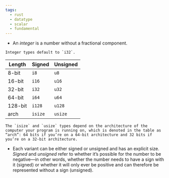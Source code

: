 ```yaml
---
tags:
  - rust
  - datatype
  - scalar
  - fundamental
---
```


- An _integer_ is a number without a fractional component. 

```ad-note 
Integer types default to `i32`.
```

| Length  | Signed  | Unsigned |
| ------- | ------- | -------- |
| 8-bit   | `i8`    | `u8`     |
| 16-bit  | `i16`   | `u16`    |
| 32-bit  | `i32`   | `u32`    |
| 64-bit  | `i64`   | `u64`    |
| 128-bit | `i128`  | `u128`   |
| arch    | `isize` | `usize`  |

```ad-note
The `isize` and `usize` types depend on the architecture of the computer your program is running on, which is denoted in the table as “arch”: 64 bits if you’re on a 64-bit architecture and 32 bits if you’re on a 32-bit architecture.
```

- Each variant can be either signed or unsigned and has an explicit size. _Signed_ and _unsigned_ refer to whether it’s possible for the number to be negative—in other words, whether the number needs to have a sign with it (signed) or whether it will only ever be positive and can therefore be represented without a sign (unsigned).